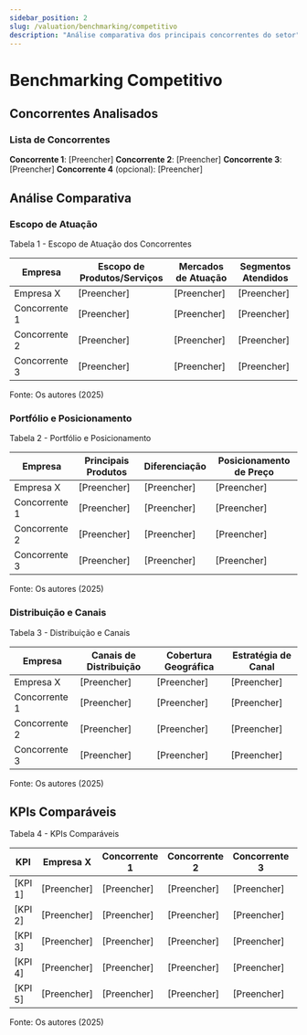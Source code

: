 ```yaml
---
sidebar_position: 2
slug: /valuation/benchmarking/competitivo
description: "Análise comparativa dos principais concorrentes do setor"
---
```


# Benchmarking Competitivo

## Concorrentes Analisados

### Lista de Concorrentes

**Concorrente 1**: [Preencher]
**Concorrente 2**: [Preencher]
**Concorrente 3**: [Preencher]
**Concorrente 4** (opcional): [Preencher]

## Análise Comparativa

### Escopo de Atuação

<p style={{textAlign: 'center'}}>Tabela 1 - Escopo de Atuação dos Concorrentes</p>

| Empresa | Escopo de Produtos/Serviços | Mercados de Atuação | Segmentos Atendidos |
|---------|----------------------------|---------------------|---------------------|
| Empresa X | [Preencher] | [Preencher] | [Preencher] |
| Concorrente 1 | [Preencher] | [Preencher] | [Preencher] |
| Concorrente 2 | [Preencher] | [Preencher] | [Preencher] |
| Concorrente 3 | [Preencher] | [Preencher] | [Preencher] |

<p style={{textAlign: 'center'}}>Fonte: Os autores (2025)</p>

### Portfólio e Posicionamento

<p style={{textAlign: 'center'}}>Tabela 2 - Portfólio e Posicionamento</p>

| Empresa | Principais Produtos | Diferenciação | Posicionamento de Preço |
|---------|-------------------|---------------|-------------------------|
| Empresa X | [Preencher] | [Preencher] | [Preencher] |
| Concorrente 1 | [Preencher] | [Preencher] | [Preencher] |
| Concorrente 2 | [Preencher] | [Preencher] | [Preencher] |
| Concorrente 3 | [Preencher] | [Preencher] | [Preencher] |

<p style={{textAlign: 'center'}}>Fonte: Os autores (2025)</p>

### Distribuição e Canais

<p style={{textAlign: 'center'}}>Tabela 3 - Distribuição e Canais</p>

| Empresa | Canais de Distribuição | Cobertura Geográfica | Estratégia de Canal |
|---------|----------------------|----------------------|-------------------|
| Empresa X | [Preencher] | [Preencher] | [Preencher] |
| Concorrente 1 | [Preencher] | [Preencher] | [Preencher] |
| Concorrente 2 | [Preencher] | [Preencher] | [Preencher] |
| Concorrente 3 | [Preencher] | [Preencher] | [Preencher] |

<p style={{textAlign: 'center'}}>Fonte: Os autores (2025)</p>

## KPIs Comparáveis

<p style={{textAlign: 'center'}}>Tabela 4 - KPIs Comparáveis</p>

| KPI | Empresa X | Concorrente 1 | Concorrente 2 | Concorrente 3 | Observações |
|-----|-----------|---------------|---------------|---------------|-------------|
| [KPI 1] | [Preencher] | [Preencher] | [Preencher] | [Preencher] | [Preencher] |
| [KPI 2] | [Preencher] | [Preencher] | [Preencher] | [Preencher] | [Preencher] |
| [KPI 3] | [Preencher] | [Preencher] | [Preencher] | [Preencher] | [Preencher] |
| [KPI 4] | [Preencher] | [Preencher] | [Preencher] | [Preencher] | [Preencher] |
| [KPI 5] | [Preencher] | [Preencher] | [Preencher] | [Preencher] | [Preencher] |

<p style={{textAlign: 'center'}}>Fonte: Os autores (2025)</p>
